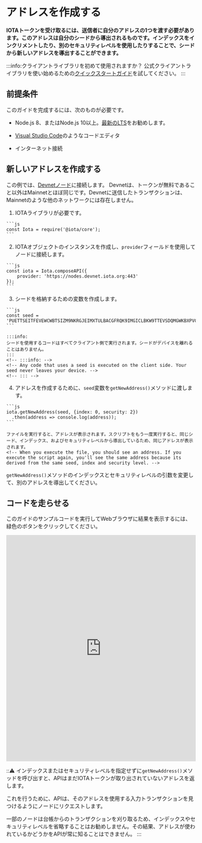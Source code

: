 # アドレスを作成する
<!-- # Create an address -->

**IOTAトークンを受け取るには、送信者に自分のアドレスの1つを渡す必要があります。このアドレスは自分のシードから導出されるものです。インデックスをインクリメントしたり、別のセキュリティレベルを使用したりすることで、シードから新しいアドレスを導出することができます。**
<!-- **To receive IOTA tokens, you must give the sender one of your addresses. These addresses are derived from your seed. You can derive a new address from a seed by either incrementing the index and/or using a different security level.** -->

:::info:クライアントライブラリを初めて使用されますか？
公式クライアントライブラリを使い始めるための[クイックスタートガイド](root://getting-started/0.1/tutorials/get-started.md)を試してください。
:::
<!-- :::info:First time using a client library? -->
<!-- [Try our quickstart guide](root://getting-started/0.1/tutorials/get-started.md) for getting started with the official client libraries. -->
<!-- ::: -->

## 前提条件
<!-- ## Prerequisites -->

このガイドを完成するには、次のものが必要です。
<!-- To complete this guide, you need the following: -->

* Node.js 8、またはNode.js 10以上。[最新のLTS](https://nodejs.org/en/download/)をお勧めします。
<!-- * Node.js 8, or Node.js 10 or higher. We recommend the [latest LTS](https://nodejs.org/en/download/). -->
* [Visual Studio Code](https://code.visualstudio.com/Download)のようなコードエディタ
<!-- * A code editor such as [Visual Studio Code](https://code.visualstudio.com/Download) -->
* インターネット接続
<!-- * An Internet connection -->

## 新しいアドレスを作成する
<!-- ## Create a new address -->

この例では、[Devnetノード](root://getting-started/0.1/references/iota-networks.md#devnet)に接続します。 Devnetは、トークンが無料であること以外はMainnetとほぼ同じです。Devnetに送信したトランザクションは、Mainnetのような他のネットワークには存在しません。
<!-- In this example, we connect to a [Devnet node](root://getting-started/0.1/references/iota-networks.md#devnet). The Devnet is similar to the Mainnet, except the tokens are free. Any transactions that you send to the Devnet do not exist on other networks such as the Mainnet. -->

1. IOTAライブラリが必要です。
  <!-- 1. Require the IOTA libraries -->

    ```js
    const Iota = require('@iota/core');
    ```

2. IOTAオブジェクトのインスタンスを作成し、`provider`フィールドを使用してノードに接続します。
  <!-- 2. Create an instance of the IOTA object and use the `provider` field to connect to a node -->

    ```js
    const iota = Iota.composeAPI({
        provider: 'https://nodes.devnet.iota.org:443'
    });
    ```

3. シードを格納するための変数を作成します。
  <!-- 3. Create a variable to store a seed -->

    ```js
    const seed =
    'PUETTSEITFEVEWCWBTSIZM9NKRGJEIMXTULBACGFRQK9IMGICLBKW9TTEVSDQMGWKBXPVCBMMCXWMNPDX';
    ```

    :::info:
    シードを使用するコードはすべてクライアント側で実行されます。シードがデバイスを離れることはありません。
    :::
    <!-- :::info: -->
    <!-- Any code that uses a seed is executed on the client side. Your seed never leaves your device. -->
    <!-- ::: -->

4. アドレスを作成するために、`seed`変数を`getNewAddress()`メソッドに渡します。
  <!-- 4. Pass the `seed` variable to the `getNewAddress()` method to create an address -->

    ```js
    iota.getNewAddress(seed, {index: 0, security: 2})
      .then(address => console.log(address));
    ```

    ファイルを実行すると、アドレスが表示されます。スクリプトをもう一度実行すると、同じシード、インデックス、およびセキュリティレベルから導出しているため、同じアドレスが表示されます。
    <!-- When you execute the file, you should see an address. If you execute the script again, you'll see the same address because its derived from the same seed, index and security level. -->

`getNewAddress()`メソッドのインデックスとセキュリティレベルの引数を変更して、別のアドレスを導出してください。
<!-- Try changing the index and security level arguments in the `getNewAddress()` method to create a different address. -->

## コードを走らせる
<!-- ## Run the code -->

このガイドのサンプルコードを実行してWebブラウザに結果を表示するには、緑色のボタンをクリックしてください。
<!-- Click the green button to run the sample code in this guide and see the results in the web browser. -->

<iframe height="600px" width="100%" src="https://repl.it/@jake91/Create-an-address?lite=true" scrolling="no" frameborder="no" allowtransparency="true" allowfullscreen="true" sandbox="allow-forms allow-pointer-lock allow-popups allow-same-origin allow-scripts allow-modals"></iframe>

:::warning:
インデックスまたはセキュリティレベルを指定せずに`getNewAddress()`メソッドを呼び出すと、APIはまだIOTAトークンが取り出されていないアドレスを返します。

これを行うために、APIは、そのアドレスを使用する入力トランザクションを見つけるようにノードにリクエストします。

一部のノードは台帳からのトランザクションを刈り取るため、インデックスやセキュリティレベルを省略することはお勧めしません。その結果、アドレスが使われているかどうかをAPIが常に知ることはできません。
:::
<!-- :::warning: -->
<!-- If you call the `getNewAddress()` method without the index or security level, the API will return an address from which you haven't yet withdrawn (unspent). -->
<!--  -->
<!-- To do this, the API asks the node to find input transactions that use the address. -->
<!--  -->
<!-- We don't recommend omitting the index or security level because some nodes prune transactions from their ledgers. As a result, the API won't always know if an address is spent. -->
<!-- ::: -->
